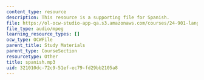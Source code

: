 ```yaml
---
content_type: resource
description: This resource is a supporting file for Spanish.
file: https://ol-ocw-studio-app-qa.s3.amazonaws.com/courses/24-901-language-and-its-structure-i-phonology-fall-2010/321010dc72c951efec79fd29bb2105a8_spanish.mp3
file_type: audio/mpeg
learning_resource_types: []
ocw_type: OCWFile
parent_title: Study Materials
parent_type: CourseSection
resourcetype: Other
title: spanish.mp3
uid: 321010dc-72c9-51ef-ec79-fd29bb2105a8
---
```

